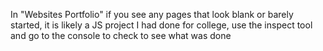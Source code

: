 In "Websites Portfolio" if you see any pages that look blank or barely started, it is likely a JS project I had done for college,
use the inspect tool and go to the console to check to see what was done
